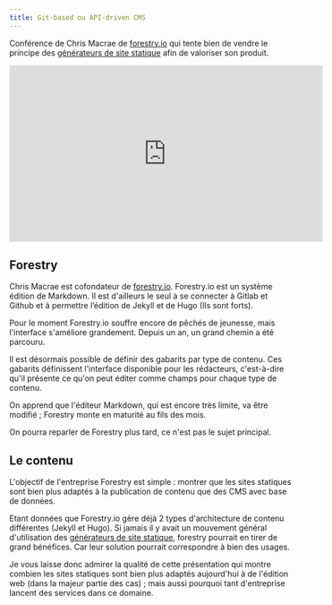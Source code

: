 ```yaml
---
title: Git-based ou API-driven CMS 
---
```


Conférence de Chris Macrae de [forestry.io](http://forestry.io) qui tente bien de vendre le principe des [générateurs de site statique](/generateur-site-statique/) afin de valoriser son produit.

<div class="aspectratio" data-ratio="4/3"><iframe width="560" height="315" src="https://www.youtube-nocookie.com/embed/KX4G49ZrvY0?rel=0" frameborder="0" allowfullscreen></iframe></div>

## Forestry

Chris Macrae est cofondateur de [forestry.io](http://forestry.io). Forestry.io est un système édition de Markdown. Il est d'ailleurs le seul à se connecter à Gitlab et Github et à permettre l’édition de Jekyll et de Hugo (Ils sont forts).

Pour le moment Forestry.io souffre encore de pêchés de jeunesse, mais l'interface s'améliore grandement. Depuis un an, un grand chemin a été parcouru.

Il est désormais possible de définir des gabarits par type de contenu. Ces gabarits définissent l'interface disponible pour les rédacteurs, c'est-à-dire qu'il présente ce qu'on peut éditer comme champs pour chaque type de contenu.

On apprend que l'éditeur Markdown, qui est encore très limite, va être modifié ; Forestry monte en maturité au fils des mois.

On pourra reparler de Forestry plus tard, ce n'est pas le sujet principal.

## Le contenu

L'objectif de l'entreprise Forestry est simple : montrer que les sites statiques sont bien plus adaptés à la publication de contenu que des CMS avec base de données.

Etant données que Forestry.io gère déjà 2 types d'architecture de contenu différentes (Jekyll et Hugo). Si jamais il y avait un mouvement général d'utilisation des [générateurs de site statique](/generateur-site-statique/), forestry pourrait en tirer de grand bénéfices. Car leur solution pourrait correspondre à bien des usages.

Je vous laisse donc admirer la qualité de cette présentation qui montre combien les sites statiques sont bien plus adaptés aujourd'hui à de l'édition web (dans la majeur partie des cas) ; mais aussi pourquoi tant d'entreprise lancent des services dans ce domaine.


